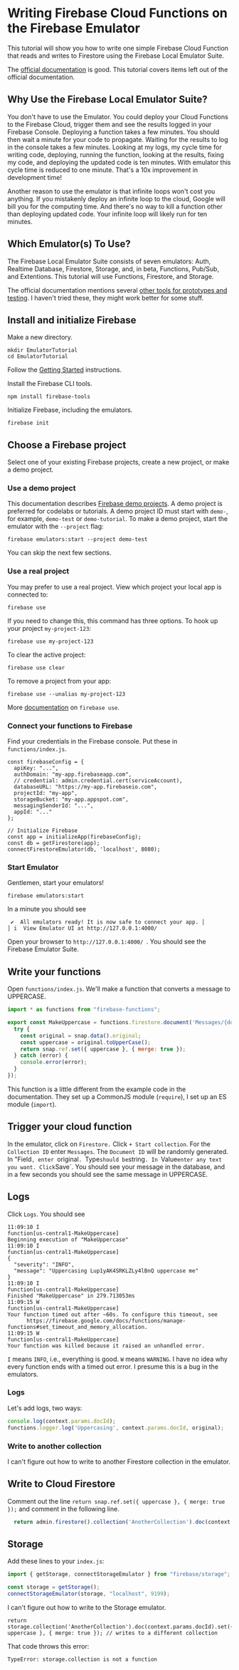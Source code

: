 # Writing Firebase Cloud Functions on the Firebase Emulator

This tutorial will show you how to write one simple Firebase Cloud Function that reads and writes to Firestore using the Firebase Local Emulator Suite.

The [official documentation](https://firebase.google.com/docs/emulator-suite) is good. This tutorial covers items left out of the official documentation.

## Why Use the Firebase Local Emulator Suite?

You don't have to use the Emulator. You could deploy your Cloud Functions to the Firebase Cloud, trigger them and see the results logged in your Firebase Console. Deploying a function takes a few minutes. You should then wait a minute for your code to propagate. Waiting for the results to log in the console takes a few minutes. Looking at my logs, my cycle time for writing code, deploying, running the function, looking at the results, fixing my code, and deploying the updated code is ten minutes. With emulator this cycle time is reduced to one minute. That's a 10x improvement in development time!

Another reason to use the emulator is that infinite loops won't cost you anything. If you mistakenly deploy an infinite loop to the cloud, Google will bill you for the computing time. And there's no way to kill a function other than deploying updated code. Your infinite loop will likely run for ten minutes.

## Which Emulator(s) To Use?

The Firebase Local Emulator Suite consists of seven emulators: Auth, Realtime Database, Firestore, Storage, and, in beta, Functions, Pub/Sub, and Extentions. This tutorial will use Functions, Firestore, and Storage.

The official documentation mentions several [other tools for prototypes and testing](https://firebase.google.com/docs/emulator-suite#other_tools_for_prototyping_and_testing). I haven't tried these, they might work better for some stuff.

## Install and initialize Firebase

Make a new directory.

```
mkdir EmulatorTutorial
cd EmulatorTutorial
```

Follow the [Getting Started](https://firebase.google.com/docs/emulator-suite/connect_and_prototype) instructions.

Install the Firebase CLI tools.

```
npm install firebase-tools
```

Initialize Firebase, including the emulators.

```
firebase init
```

## Choose a Firebase project

Select one of your existing Firebase projects, create a new project, or make a demo project.

### Use a demo project

This documentation describes [Firebase demo projects](https://firebase.google.com/docs/emulator-suite/connect_firestore#choose_a_firebase_project). A demo project is preferred for codelabs or tutorials. A demo project ID must start with `demo-`, for example, `demo-test` or `demo-tutorial`. To make a demo project, start the emulator with the `--project` flag:

```
firebase emulators:start --project demo-test
```

You can skip the next few sections.

### Use a real project

You may prefer to use a real project. View which project your local app is connected to:

```
firebase use
```

If you need to change this, this command has three options. To hook up your project `my-project-123`:

```
firebase use my-project-123
```

To clear the active project:

```
firebase use clear
```

To remove a project from your app:

```
firebase use --unalias my-project-123
```

More [documentation](https://firebase.google.com/docs/cli#use_aliases) on `firebase use`.

### Connect your functions to Firebase

Find your credentials in the Firebase console. Put these in `functions/index.js`.

```
const firebaseConfig = {
  apiKey: "...",
  authDomain: "my-app.firebaseapp.com",
  // credential: admin.credential.cert(serviceAccount),
  databaseURL: "https://my-app.firebaseio.com",
  projectId: "my-app",
  storageBucket: "my-app.appspot.com",
  messagingSenderId: "...",
  appId: "..."
};

// Initialize Firebase
const app = initializeApp(firebaseConfig);
const db = getFirestore(app);
connectFirestoreEmulator(db, 'localhost', 8080);
```

### Start Emulator

Gentlemen, start your emulators!

```
firebase emulators:start
```

In a minute you should see

```
 ✔  All emulators ready! It is now safe to connect your app. │
│ i  View Emulator UI at http://127.0.0.1:4000/   
```

Open your browser to `http://127.0.0.1:4000/ `. You should see the Firebase Emulator Suite. 

## Write your functions

Open `functions/index.js`.  We'll make a function that converts a message to UPPERCASE.

```js
import * as functions from "firebase-functions";

export const MakeUppercase = functions.firestore.document('Messages/{docId}').onCreate((snap, context) => {
  try {
    const original = snap.data().original;
    const uppercase = original.toUpperCase();
    return snap.ref.set({ uppercase }, { merge: true });
  } catch (error) {
    console.error(error);
  }
});
```

This function is a little different from the example code in the documentation. They set up a CommonJS module (`require`), I set up an ES module (`import`).

## Trigger your cloud function

In the emulator, click on `Firestore.` Click `+ Start collection`. For the `Collection ID` enter `Messages`. The `Document ID` will be randomly generated. In "Field`, enter `original`. `Type` should be `string`. In `Value` enter any text you want. Click `Save`. You should see your message in the database, and in a few seconds you should see the same message in UPPERCASE.

## Logs

Click `Logs`. You should see

```
11:09:10 I
function[us-central1-MakeUppercase]
Beginning execution of "MakeUppercase"
11:09:10 I
function[us-central1-MakeUppercase]
{
  "severity": "INFO",
  "message": "Uppercasing Lup1yAK4SRKLZLy4lBnQ uppercase me"
}
11:09:10 I
function[us-central1-MakeUppercase]
Finished "MakeUppercase" in 279.713053ms
11:09:15 W
function[us-central1-MakeUppercase]
Your function timed out after ~60s. To configure this timeout, see
      https://firebase.google.com/docs/functions/manage-functions#set_timeout_and_memory_allocation.
11:09:15 W
function[us-central1-MakeUppercase]
Your function was killed because it raised an unhandled error.
```

`I` means `INFO`, i.e., everything is good. `W` means `WARNING`. I have no idea why every function ends with a timed out error. I presume this is a bug in the emulators.

### Logs

Let's add logs, two ways:

```js
console.log(context.params.docId);
functions.logger.log('Uppercasing', context.params.docId, original);
```

### Write to another collection

I can't figure out how to write to another Firestore collection in the emulator.

## Write to Cloud Firestore

Comment out the line `return snap.ref.set({ uppercase }, { merge: true });` and comment in the following line.

```js
  return admin.firestore().collection('AnotherCollection').doc(context.params.docId).set({ uppercase }, { merge: true }); // writes to a different collection
```

## Storage

Add these lines to your `index.js`:

```js
import { getStorage, connectStorageEmulator } from "firebase/storage";

const storage = getStorage();
connectStorageEmulator(storage, "localhost", 9199);
```

I can't figure out how to write to the Storage emulator.

```
return storage.collection('AnotherCollection').doc(context.params.docId).set({ uppercase }, { merge: true }); // writes to a different collection
```

That code throws this error:

```
TypeError: storage.collection is not a function
```
